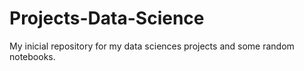 # Projects-Data-Science
My inicial repository for my data sciences projects and some random notebooks.

